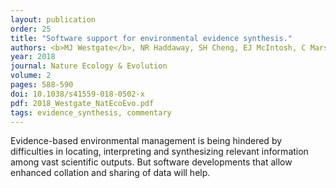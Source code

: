 ```yaml
---
layout: publication
order: 25
title: "Software support for environmental evidence synthesis."
authors: <b>MJ Westgate</b>, NR Haddaway, SH Cheng, EJ McIntosh, C Marshall & DB Lindenmayer
year: 2018
journal: Nature Ecology & Evolution
volume: 2
pages: 588-590
doi: 10.1038/s41559-018-0502-x
pdf: 2018_Westgate_NatEcoEvo.pdf
tags: evidence_synthesis, commentary
---
```

Evidence-based environmental management is being hindered by difficulties in locating, interpreting and synthesizing relevant information among vast scientific outputs. But software developments that allow enhanced collation and sharing of data will help.